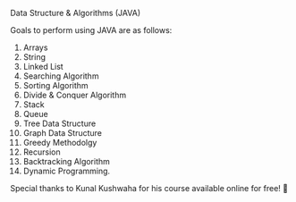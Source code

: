 Data Structure & Algorithms (JAVA)

Goals to perform using JAVA are as follows:

1. Arrays
2. String
3. Linked List
4. Searching Algorithm
5. Sorting Algorithm
6. Divide & Conquer Algorithm
7. Stack
8. Queue
9. Tree Data Structure
10. Graph Data Structure
11. Greedy Methodolgy
12. Recursion
13. Backtracking Algorithm
14. Dynamic Programming.


Special thanks to Kunal Kushwaha for his course available online for free! 🤗
